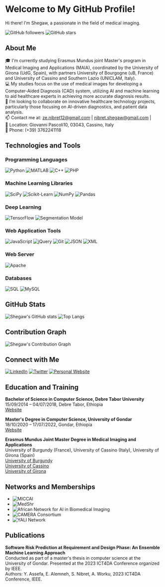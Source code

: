 # Welcome to My GitHub Profile!

Hi there! I'm Shegaw, a passionate in the field of medical imaging.

![GitHub followers](https://img.shields.io/github/followers/ZeNibret?style=social)
![GitHub stars](https://img.shields.io/github/stars/ZeNibret?style=social)

## About Me

🎓 I'm currently studying Erasmus Mundus joint Master's program in Medical Imaging and Applications (MAIA), coordinated by the University of Girona (UdG, Spain), with partners University of Bourgogne (uB, France) and University of Cassino and Southern Lazio (UNICLAM, Italy).  
💻 My studies focus on the use of medical images for developing a Computer-Aided Diagnosis (CAD) system, utilizing AI and machine learning to aid healthcare experts in achieving more accurate diagnosis results.  
👯 I’m looking to collaborate on innovative healthcare technology projects, particularly those focusing on AI-driven diagnostics, and patient data analysis.  
📫 Contact me at: ze.nibret12@gmail.com | nibret.shegaw@gmail.com |  
📍 Location: Giovanni Pascoli10, 03043, Cassino, Italy  
📱 Phone: (+39) 3762241118

## Technologies and Tools

### Programming Languages
![Python](https://img.shields.io/badge/Python-3-blue?style=flat&logo=python)
![MATLAB](https://img.shields.io/badge/MATLAB-R2021a-orange?style=flat&logo=mathworks)
![C++](https://img.shields.io/badge/C++-blue?style=flat&logo=c%2B%2B)
![PHP](https://img.shields.io/badge/PHP-7.4-blue?style=flat&logo=php)

### Machine Learning Libraries
![SciPy](https://img.shields.io/badge/SciPy-1.7.0-blue?style=flat&logo=scipy)
![Scikit-Learn](https://img.shields.io/badge/Scikit--Learn-0.24.2-orange?style=flat&logo=scikit-learn)
![NumPy](https://img.shields.io/badge/NumPy-1.21.1-blue?style=flat&logo=numpy)
![Pandas](https://img.shields.io/badge/Pandas-1.3.1-purple?style=flat&logo=pandas)

### Deep Learning
![TensorFlow](https://img.shields.io/badge/TensorFlow-2.5.0-orange?style=flat&logo=tensorflow)
![Segmentation Model](https://img.shields.io/badge/Segmentation--Model-1.0.1-blue?style=flat)

### Web Application Tools
![JavaScript](https://img.shields.io/badge/JavaScript-ES6+-yellow?style=flat&logo=javascript)
![jQuery](https://img.shields.io/badge/jQuery-3.6.0-blue?style=flat&logo=jquery)
![Git](https://img.shields.io/badge/Git-2.24.3-red?style=flat&logo=git)
![JSON](https://img.shields.io/badge/JSON-Data-orange?style=flat&logo=json)
![XML](https://img.shields.io/badge/XML-Data-blue?style=flat)

### Web Server
![Apache](https://img.shields.io/badge/Apache-2.4-blue?style=flat&logo=apache)

### Databases
![SQL](https://img.shields.io/badge/SQL-Database-blue?style=flat)
![MySQL](https://img.shields.io/badge/MySQL-8.0-blue?style=flat&logo=mysql)

## GitHub Stats

![Shegaw's GitHub stats](https://github-readme-stats.vercel.app/api?username=ZeNibret&show_icons=true&theme=radical)
![Top Langs](https://github-readme-stats.vercel.app/api/top-langs/?username=ZeNibret&layout=compact&theme=radical)

## Contribution Graph

![Shegaw's Contribution Graph](https://activity-graph.herokuapp.com/graph?username=ZeNibret&theme=react-dark)

## Connect with Me

[![LinkedIn](https://img.shields.io/badge/LinkedIn-Shegaw%20Nibret%20Gelaw-blue?style=flat&logo=linkedin)](https://www.linkedin.com/in/your-profile/)
[![Twitter](https://img.shields.io/badge/Twitter-@yourhandle-blue?style=flat&logo=twitter)](https://twitter.com/yourhandle)
[![Personal Website](https://img.shields.io/badge/Website-YourWebsite-blue?style=flat&logo=wordpress)](https://yourwebsite.com)

## Education and Training

**Bachelor of Science in Computer Science, Debre Tabor University**  
15/09/2014 – 04/07/2018, Debre Tabor, Ethiopia  
[Website](https://dtu.edu.et/)

**Master's Degree in Computer Science, University of Gondar**  
18/10/2020 – 17/07/2022, Gondar, Ethiopia  
[Website](https://www.uog.edu.et/)

**Erasmus Mundus Joint Master Degree in Medical Imaging and Applications**  
University of Burgundy (France), University of Cassino (Italy), University of Girona (Spain)  
[University of Burgundy](https://en.u-bourgogne.fr/)  
[University of Cassino](https://www.unicas.it/)  
[University of Girona](https://www.udg.edu/en/)

## Networks and Memberships

- ![MICCAI](https://img.shields.io/badge/MICCAI-Medical%20Image%20Computing%20and%20Computer%20Assisted%20Intervention-blue?style=flat&logo=miccai)
- ![MedShr](https://img.shields.io/badge/MedShr-Community-blue?style=flat&logo=medshr)
- ![African Network for AI in Biomedical Imaging](https://img.shields.io/badge/African%20Network%20for%20AI%20in%20Biomedical%20Imaging-Member-green?style=flat&logo=ai)
- ![CAMERA Consortium](https://img.shields.io/badge/CAMERA%20Consortium-Member-orange?style=flat&logo=camera)
- ![YALI Network](https://img.shields.io/badge/YALI%20Network-Member-blue?style=flat&logo=yali)

## Publications

**Software Risk Prediction at Requirement and Design Phase: An Ensemble Machine Learning Approach**  
Conducted as part of a master's thesis in computer science at the University of Gondar. Presented at the 2023 ICT4DA Conference organized by IEEE.  
Authors: Y. Assefa, E. Alemneh, S. Nibret, A. Worku, 2023 ICT4DA Conference, IEEE.
